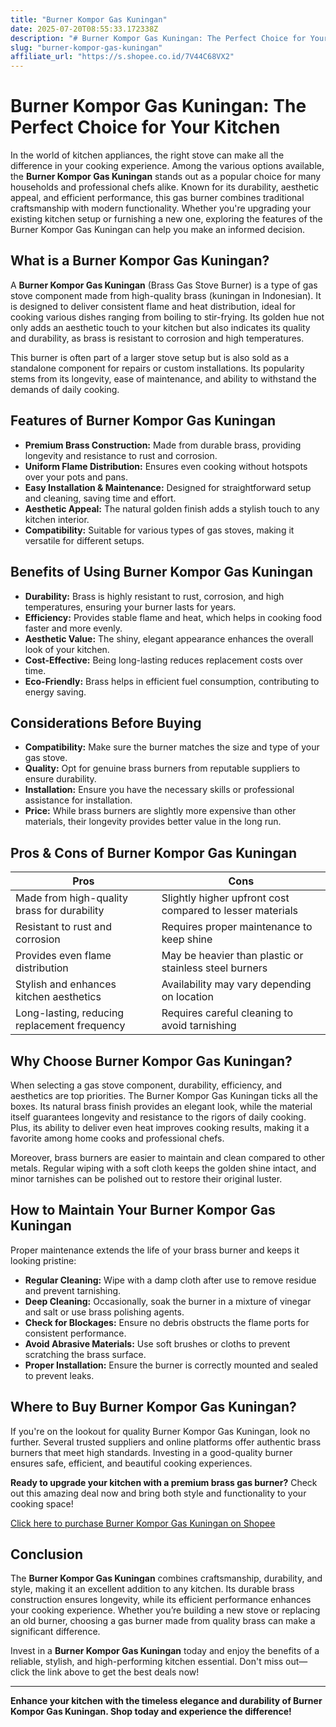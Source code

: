```yaml
---
title: "Burner Kompor Gas Kuningan"
date: 2025-07-20T08:55:33.172338Z
description: "# Burner Kompor Gas Kuningan: The Perfect Choice for Your Kitchen..."
slug: "burner-kompor-gas-kuningan"
affiliate_url: "https://s.shopee.co.id/7V44C68VX2"
---
```

# Burner Kompor Gas Kuningan: The Perfect Choice for Your Kitchen

In the world of kitchen appliances, the right stove can make all the difference in your cooking experience. Among the various options available, the **Burner Kompor Gas Kuningan** stands out as a popular choice for many households and professional chefs alike. Known for its durability, aesthetic appeal, and efficient performance, this gas burner combines traditional craftsmanship with modern functionality. Whether you're upgrading your existing kitchen setup or furnishing a new one, exploring the features of the Burner Kompor Gas Kuningan can help you make an informed decision.

## What is a Burner Kompor Gas Kuningan?

A **Burner Kompor Gas Kuningan** (Brass Gas Stove Burner) is a type of gas stove component made from high-quality brass (kuningan in Indonesian). It is designed to deliver consistent flame and heat distribution, ideal for cooking various dishes ranging from boiling to stir-frying. Its golden hue not only adds an aesthetic touch to your kitchen but also indicates its quality and durability, as brass is resistant to corrosion and high temperatures.

This burner is often part of a larger stove setup but is also sold as a standalone component for repairs or custom installations. Its popularity stems from its longevity, ease of maintenance, and ability to withstand the demands of daily cooking.

## Features of Burner Kompor Gas Kuningan

- **Premium Brass Construction:** Made from durable brass, providing longevity and resistance to rust and corrosion.
- **Uniform Flame Distribution:** Ensures even cooking without hotspots over your pots and pans.
- **Easy Installation & Maintenance:** Designed for straightforward setup and cleaning, saving time and effort.
- **Aesthetic Appeal:** The natural golden finish adds a stylish touch to any kitchen interior.
- **Compatibility:** Suitable for various types of gas stoves, making it versatile for different setups.

## Benefits of Using Burner Kompor Gas Kuningan

- **Durability:** Brass is highly resistant to rust, corrosion, and high temperatures, ensuring your burner lasts for years.
- **Efficiency:** Provides stable flame and heat, which helps in cooking food faster and more evenly.
- **Aesthetic Value:** The shiny, elegant appearance enhances the overall look of your kitchen.
- **Cost-Effective:** Being long-lasting reduces replacement costs over time.
- **Eco-Friendly:** Brass helps in efficient fuel consumption, contributing to energy saving.

## Considerations Before Buying

- **Compatibility:** Make sure the burner matches the size and type of your gas stove.
- **Quality:** Opt for genuine brass burners from reputable suppliers to ensure durability.
- **Installation:** Ensure you have the necessary skills or professional assistance for installation.
- **Price:** While brass burners are slightly more expensive than other materials, their longevity provides better value in the long run.

## Pros & Cons of Burner Kompor Gas Kuningan

| **Pros** | **Cons** |
|------------|----------------|
| Made from high-quality brass for durability | Slightly higher upfront cost compared to lesser materials |
| Resistant to rust and corrosion | Requires proper maintenance to keep shine |
| Provides even flame distribution | May be heavier than plastic or stainless steel burners |
| Stylish and enhances kitchen aesthetics | Availability may vary depending on location |
| Long-lasting, reducing replacement frequency | Requires careful cleaning to avoid tarnishing |

## Why Choose Burner Kompor Gas Kuningan?

When selecting a gas stove component, durability, efficiency, and aesthetics are top priorities. The Burner Kompor Gas Kuningan ticks all the boxes. Its natural brass finish provides an elegant look, while the material itself guarantees longevity and resistance to the rigors of daily cooking. Plus, its ability to deliver even heat improves cooking results, making it a favorite among home cooks and professional chefs.

Moreover, brass burners are easier to maintain and clean compared to other metals. Regular wiping with a soft cloth keeps the golden shine intact, and minor tarnishes can be polished out to restore their original luster.

## How to Maintain Your Burner Kompor Gas Kuningan

Proper maintenance extends the life of your brass burner and keeps it looking pristine:

- **Regular Cleaning:** Wipe with a damp cloth after use to remove residue and prevent tarnishing.
- **Deep Cleaning:** Occasionally, soak the burner in a mixture of vinegar and salt or use brass polishing agents.
- **Check for Blockages:** Ensure no debris obstructs the flame ports for consistent performance.
- **Avoid Abrasive Materials:** Use soft brushes or cloths to prevent scratching the brass surface.
- **Proper Installation:** Ensure the burner is correctly mounted and sealed to prevent leaks.

## Where to Buy Burner Kompor Gas Kuningan?

If you're on the lookout for quality Burner Kompor Gas Kuningan, look no further. Several trusted suppliers and online platforms offer authentic brass burners that meet high standards. Investing in a good-quality burner ensures safe, efficient, and beautiful cooking experiences.

**Ready to upgrade your kitchen with a premium brass gas burner?** Check out this amazing deal now and bring both style and functionality to your cooking space!

[Click here to purchase Burner Kompor Gas Kuningan on Shopee](https://s.shopee.co.id/7V44C68VX2)

## Conclusion

The **Burner Kompor Gas Kuningan** combines craftsmanship, durability, and style, making it an excellent addition to any kitchen. Its durable brass construction ensures longevity, while its efficient performance enhances your cooking experience. Whether you’re building a new stove or replacing an old burner, choosing a gas burner made from quality brass can make a significant difference.

Invest in a **Burner Kompor Gas Kuningan** today and enjoy the benefits of a reliable, stylish, and high-performing kitchen essential. Don't miss out—click the link above to get the best deals now!

---

**Enhance your kitchen with the timeless elegance and durability of Burner Kompor Gas Kuningan. Shop today and experience the difference!**